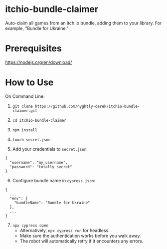 # itchio-bundle-claimer
Auto-claim all games from an itch.io bundle, adding them to your library. For example, "Bundle for Ukraine."

# Prerequisites
https://nodejs.org/en/download/

# How to Use
On Command Line:

1. `git clone https://github.com/nyghtly-derek/itchio-bundle-claimer.git`

2. `cd itchio-bundle-claimer`

3. `npm install`

4. `touch secret.json`

5. Add your credentials to `secret.json`:
```
{
  "username": "my_username",
  "password": "totally secret"
}
```

6. Configure bundle name in `cypress.json`:
```
{
  ...
  "env": {
    "bundleName": "Bundle for Ukraine"
  },
  ...
}
```

7. `npx cypress open`
    - Alternatively, `npx cypress run` for headless.
    - Make sure the authentication works before you walk away.
    - The robot will automatically retry if it encounters any errors.
